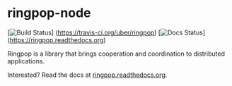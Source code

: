 # ringpop-node
[![Build Status](https://travis-ci.org/uber/ringpop-node.svg?branch=master)] (https://travis-ci.org/uber/ringpop) [![Docs Status](https://readthedocs.org/projects/ringpop/badge/?version=latest)] (https://ringpop.readthedocs.org)

Ringpop is a library that brings cooperation and coordination to distributed applications.

Interested? Read the docs at [ringpop.readthedocs.org](https://ringpop.readthedocs.org).
